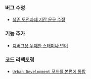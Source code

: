 ### 버그 수정

- [생존 도전과제 기간 문구 수정](https://github.com/cataclysmbnteam/Cataclysm-BN/pull/3803)

### 기능 추가

- [디버그용 무제한 스태미나 변이](https://github.com/cataclysmbnteam/Cataclysm-BN/pull/3805)

### 코드 리팩토링

- [`Urban Development` 모드를 본편에 통합](https://github.com/cataclysmbnteam/Cataclysm-BN/pull/3817)
